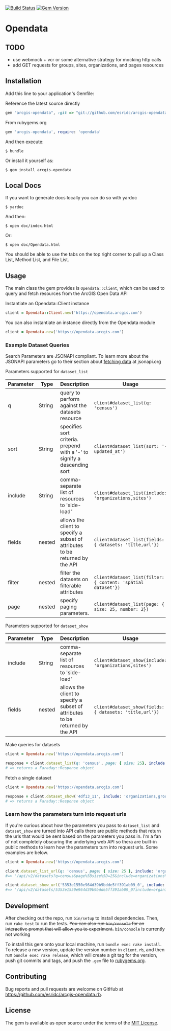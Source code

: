 [![Build Status](https://travis-ci.org/esridc/arcgis-opendata.rb.svg?branch=master)](https://travis-ci.org/esridc/arcgis-opendata.rb)
[![Gem Version](https://badge.fury.io/rb/arcgis-opendata.svg)](https://badge.fury.io/rb/arcgis-opendata)

# Opendata

## TODO

- use webmock + vcr or some alternative strategy for mocking http calls
- add GET requests for groups, sites, organizations, and pages resources

## Installation

Add this line to your application's Gemfile:

Reference the latest source directly
```ruby
gem "arcgis-opendata", :git => "git://github.com/esridc/arcgis-opendata.rb.git", require: 'opendata'
```

From rubygems.org
```ruby
gem 'arcgis-opendata', require: 'opendata'
```

And then execute:

    $ bundle

Or install it yourself as:

    $ gem install arcgis-opendata

## Local Docs

If you want to generate docs locally you can do so with yardoc

    $ yardoc

And then:

    $ open doc/index.html

Or:

    $ open doc/Opendata.html


You should be able to use the tabs on the top right corner to pull up a Class List, Method List, and File List.

## Usage

The main class the gem provides is `Opendata::Client`, which can be used to query and fetch
resources from the ArcGIS Open Data API

Instantiate an Opendata::Client instance
```ruby
client = Opendata::Client.new('https://opendata.arcgis.com')
```

You can also instantiate an instance directly from the Opendata module
```ruby
client = Opendata.new('https://opendata.arcgis.com')
```

### Example Dataset Queries

Search Parameters are JSONAPI compliant. To learn more about the JSONAPI parameters go to their section
about [fetching data](http://jsonapi.org/format/#fetching) at jsonapi.org

Parameters supported for `dataset_list`

| Parameter | Type | Description | Usage |
| --------- | ---- | ----------- | ----- |
| q         | String | query to perform against the datasets resource | `client#dataset_list(q: 'census')` |
| sort      | String | specifies sort criteria. prepend with a '-' to signify a descending sort| `client#dataset_list(sort: '-updated_at')` |
| include   | String | comma-separate list of resources to 'side-load' | `client#dataset_list(include: 'organizations,sites')` |
| fields    | nested | allows the client to specify a subset of attributes to be returned by the API | `client#dataset_list(fields: { datasets: 'title,url'})` |
| filter    | nested | filter the datasets on filterable attributes | `client#dataset_list(filter: { content: 'spatial dataset'})` |
| page      | nested | specify paging parameters. | `client#dataset_list(page: { size: 25, number: 2})` |

Parameters supported for `dataset_show`

| Parameter | Type | Description | Usage |
| --------- | ---- | ----------- | ----- |
| include   | String | comma-separate list of resources to 'side-load' | `client#dataset_show(include: 'organizations,sites')` |
| fields    | nested | allows the client to specify a subset of attributes to be returned by the API | `client#dataset_show(fields: { datasets: 'title,url'})` |

Make queries for datasets

```ruby
client = Opendata.new('https://opendata.arcgis.com')

response = client.dataset_list(q: 'census', page: { size: 25}, include: 'organizations')
# => returns a Faraday::Response object

```

Fetch a single dataset

```ruby
client = Opendata.new('https://opendata.arcgis.com')

response = client.dataset_show('4df13_11', include: 'organizations,groups')
# => returns a Faraday::Response object
```

### Learn how the parameters turn into request urls

If you're curious about how the parameters you pass to `dataset_list` and `dataset_show` are turned into API calls there are public methods that return the urls that 
would be sent based on the parameters you pass in. I'm a fan of not completely obscuring the underlying web API so thera are built-in public methods to learn how
the parameters turn into request urls. Some examples are below.

```ruby
client = Opendata.new('https://opendata.arcgis.com')

client.dataset_list_url(q: 'census', page: { size: 25 }, include: 'organizations,sites', sort: '-updated_at')
#=> '/api/v2/datasets?q=census&page%5Bsize%5D=25&include=organizations%2Csites&sort=-updated_at'

client.dataset_show_url('5353e1550e964d39b9bdde5ff391ab09_0', include: 'organizations')
#=> '/api/v2/datasets/5353e1550e964d39b9bdde5ff391ab09_0?include=organizations'
```

## Development

After checking out the repo, run `bin/setup` to install dependencies. Then, run `rake test` to run the tests. ~~You can also run `bin/console` for an interactive prompt that will allow you to experiment.~~ `bin/console` is currently not working

To install this gem onto your local machine, run `bundle exec rake install`. To release a new version, update the version number in `client.rb`, and then run `bundle exec rake release`, which will create a git tag for the version, push git commits and tags, and push the `.gem` file to [rubygems.org](https://rubygems.org).

## Contributing

Bug reports and pull requests are welcome on GitHub at https://github.com/esridc/arcgis-opendata.rb.


## License

The gem is available as open source under the terms of the [MIT License](http://opensource.org/licenses/MIT).

